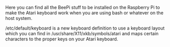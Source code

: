 Here you can find all the BeePi stuff to be installed on the Raspberry Pi to make the Atari keyboard work when you are using bash or whatever on the host system.

/etc/default/keyboard is a new keyboard definition to use a keyboard layout which you can find in /usr/share/X11/xkb/symbols/atari and maps certain characters to the proper keys on your Atari keyboard.
